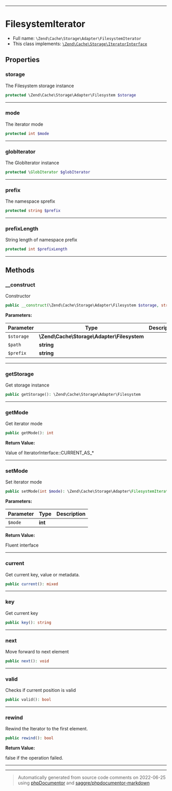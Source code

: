 ***

# FilesystemIterator





* Full name: `\Zend\Cache\Storage\Adapter\FilesystemIterator`
* This class implements:
[`\Zend\Cache\Storage\IteratorInterface`](../IteratorInterface.md)



## Properties


### storage

The Filesystem storage instance

```php
protected \Zend\Cache\Storage\Adapter\Filesystem $storage
```






***

### mode

The iterator mode

```php
protected int $mode
```






***

### globIterator

The GlobIterator instance

```php
protected \GlobIterator $globIterator
```






***

### prefix

The namespace sprefix

```php
protected string $prefix
```






***

### prefixLength

String length of namespace prefix

```php
protected int $prefixLength
```






***

## Methods


### __construct

Constructor

```php
public __construct(\Zend\Cache\Storage\Adapter\Filesystem $storage, string $path, string $prefix): mixed
```








**Parameters:**

| Parameter | Type | Description |
|-----------|------|-------------|
| `$storage` | **\Zend\Cache\Storage\Adapter\Filesystem** |  |
| `$path` | **string** |  |
| `$prefix` | **string** |  |




***

### getStorage

Get storage instance

```php
public getStorage(): \Zend\Cache\Storage\Adapter\Filesystem
```











***

### getMode

Get iterator mode

```php
public getMode(): int
```









**Return Value:**

Value of IteratorInterface::CURRENT_AS_*



***

### setMode

Set iterator mode

```php
public setMode(int $mode): \Zend\Cache\Storage\Adapter\FilesystemIterator
```








**Parameters:**

| Parameter | Type | Description |
|-----------|------|-------------|
| `$mode` | **int** |  |


**Return Value:**

Fluent interface



***

### current

Get current key, value or metadata.

```php
public current(): mixed
```











***

### key

Get current key

```php
public key(): string
```











***

### next

Move forward to next element

```php
public next(): void
```











***

### valid

Checks if current position is valid

```php
public valid(): bool
```











***

### rewind

Rewind the Iterator to the first element.

```php
public rewind(): bool
```









**Return Value:**

false if the operation failed.



***


***
> Automatically generated from source code comments on 2022-06-25 using [phpDocumentor](http://www.phpdoc.org/) and [saggre/phpdocumentor-markdown](https://github.com/Saggre/phpDocumentor-markdown)

